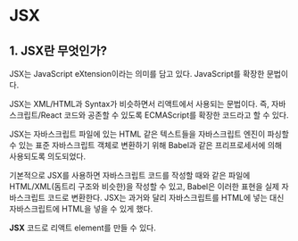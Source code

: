 # JSX

## 1. JSX란 무엇인가?

JSX는 JavaScript eXtension이라는 의미를 담고 있다. JavaScript를 확장한 문법이다.

JSX는 XML/HTML과 Syntax가 비슷하면서 리액트에서 사용되는 문법이다. 즉, 자바스크립트/React 코드와 공존할 수 있도록 ECMAScript를 확장한 코드라고 할 수 있다. 

JSX는 자바스크립트 파일에 있는 HTML 같은 텍스트들을 자바스크립트 엔진이 파싱할 수 있는 표준 자바스크립트 객체로 변환하기 위해 Babel과 같은 프리프로세서에 의해 사용되도록 의도되었다.

기본적으로 JSX를 사용하면 자바스크립트 코드를 작성할 때와 같은 파일에 HTML/XML(돔트리 구조와 비슷한)을 작성할 수 있고, Babel은 이러한 표현을 실제 자바스크립트 코드로 변환한다. JSX는 과거와 달리 자바스크립트를 HTML에 넣는 대신 자바스크립트에 HTML을 넣을 수 있게 했다.

**JSX** 코드로 리액트 element를 만들 수 있다.
